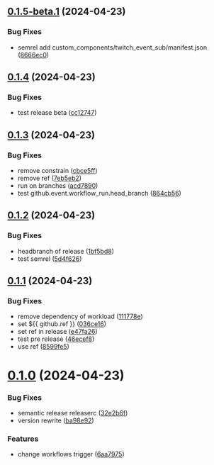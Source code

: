 ## [0.1.5-beta.1](https://github.com/Jesibu/Twitch-Event-Sub/compare/v0.1.4...v0.1.5-beta.1) (2024-04-23)


### Bug Fixes

* semrel add custom_components/twitch_event_sub/manifest.json ([8666ec0](https://github.com/Jesibu/Twitch-Event-Sub/commit/8666ec0694867e6975777047912e6ee133f4ddb7))

## [0.1.4](https://github.com/Jesibu/Twitch-Event-Sub/compare/v0.1.3...v0.1.4) (2024-04-23)


### Bug Fixes

* test release beta ([cc12747](https://github.com/Jesibu/Twitch-Event-Sub/commit/cc12747a7e260ff8920e33cf4ae9a80461686d9f))

## [0.1.3](https://github.com/Jesibu/Twitch-Event-Sub/compare/v0.1.2...v0.1.3) (2024-04-23)


### Bug Fixes

* remove constrain ([cbce5ff](https://github.com/Jesibu/Twitch-Event-Sub/commit/cbce5ff0e69b1ea477a76ca09693c6e4c275ad35))
* remove ref ([7eb5eb2](https://github.com/Jesibu/Twitch-Event-Sub/commit/7eb5eb21c43197faae1c4d7a2c661fd52dd3dedd))
* run on branches ([acd7890](https://github.com/Jesibu/Twitch-Event-Sub/commit/acd7890dc1eded7e3fdd2365e5cdb57c525610c7))
* test github.event.workflow_run.head_branch ([864cb56](https://github.com/Jesibu/Twitch-Event-Sub/commit/864cb56f1446c11e1395431398d315509fedd7d0))

## [0.1.2](https://github.com/Jesibu/Twitch-Event-Sub/compare/v0.1.1...v0.1.2) (2024-04-23)


### Bug Fixes

* headbranch of release ([1bf5bd8](https://github.com/Jesibu/Twitch-Event-Sub/commit/1bf5bd87753537a7bc7e93573598a934712c70fc))
* test semrel ([5d4f626](https://github.com/Jesibu/Twitch-Event-Sub/commit/5d4f6269b649d4db2b963089baa7961660751f56))

## [0.1.1](https://github.com/Jesibu/Twitch-Event-Sub/compare/v0.1.0...v0.1.1) (2024-04-23)


### Bug Fixes

* remove dependency of workload ([111778e](https://github.com/Jesibu/Twitch-Event-Sub/commit/111778e1a4d7ae4f7d11f96841346e70a8ed9534))
* set ${{ github.ref }} ([036ce16](https://github.com/Jesibu/Twitch-Event-Sub/commit/036ce16c192650c525e93ef33d940d741b320455))
* set ref in  release ([e47fa26](https://github.com/Jesibu/Twitch-Event-Sub/commit/e47fa26da8859737c033537b7066e699e800b38e))
* test pre release ([46ecef8](https://github.com/Jesibu/Twitch-Event-Sub/commit/46ecef8bb9103100f5bd77aba691706a65d7e543))
* use ref ([8599fe5](https://github.com/Jesibu/Twitch-Event-Sub/commit/8599fe558c72977a2e1f5b02d609e0b4ebf9de46))

# [0.1.0](https://github.com/Jesibu/Twitch-Event-Sub/compare/v0.0.2...v0.1.0) (2024-04-23)


### Bug Fixes

* semantic release releaserc ([32e2b6f](https://github.com/Jesibu/Twitch-Event-Sub/commit/32e2b6f436e175907cdd3bb9c2332af9e57d0980))
* version rewrite ([ba98e92](https://github.com/Jesibu/Twitch-Event-Sub/commit/ba98e925caed274e6d0c43a5afa3a80d1bcfa7e6))


### Features

* change workflows trigger ([6aa7975](https://github.com/Jesibu/Twitch-Event-Sub/commit/6aa797571036cfc4b000b5287574fc7e62d9d46c))
